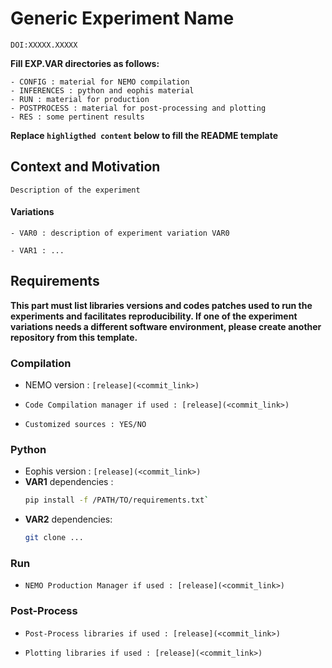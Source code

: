 # Generic Experiment Name

`DOI:XXXXX.XXXXX`

**Fill EXP.VAR directories as follows:**

	- CONFIG : material for NEMO compilation
	- INFERENCES : python and eophis material
	- RUN : material for production
	- POSTPROCESS : material for post-processing and plotting
	- RES : some pertinent results

**Replace `highligthed content` below to fill the README template**

## Context and Motivation

`Description of the experiment`

#### Variations
`- VAR0 : description of experiment variation VAR0`

`- VAR1 : ...`

## Requirements

**This part must list libraries versions and codes patches used to run the experiments and facilitates reproducibility.
If one of the experiment variations needs a different software environment, please create another repository from this template.**

### Compilation

- NEMO version : `[release](<commit_link>)`

- `Code Compilation manager if used : [release](<commit_link>)`

- `Customized sources : YES/NO`


### Python

- Eophis version : `[release](<commit_link>)`
- **VAR1** dependencies :
	```bash
	pip install -f /PATH/TO/requirements.txt`
	```
- **VAR2** dependencies: 
	```bash
	git clone ...
	```

### Run

- `NEMO Production Manager if used : [release](<commit_link>)`


### Post-Process

- `Post-Process libraries if used : [release](<commit_link>)`
  
- `Plotting libraries if used : [release](<commit_link>)`

